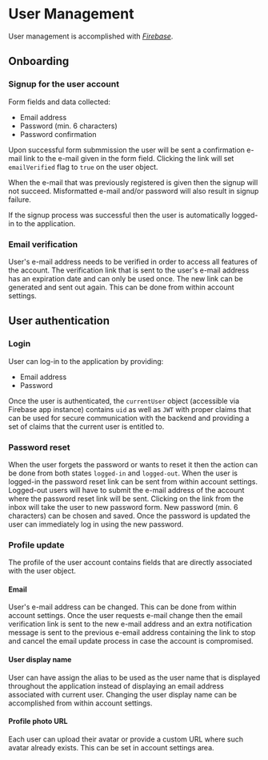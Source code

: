 # User Management

User management is accomplished with
[_Firebase_](https://firebase.google.com/).

## Onboarding

### Signup for the user account
Form fields and data collected:

* Email address
* Password (min. 6 characters)
* Password confirmation

Upon successful form submmission the user will be sent
a confirmation e-mail link to the e-mail given in the form
field. Clicking the link will set `emailVerified` flag to
`true` on the user object.

When the e-mail that was previously registered is given
then the signup will not succeed. Misformatted e-mail
and/or password will also result in signup failure.

If the signup process was successful then the user is
automatically logged-in to the application.

### Email verification

User's e-mail address needs to be verified in order to
access all features of the account. The verification link
that is sent to the user's e-mail address has an
expiration date and can only be used once. The new link
can be generated and sent out again. This can be done from
within account settings.

## User authentication

### Login

User can log-in to the application by providing:

* Email address
* Password

Once the user is authenticated, the `currentUser` object
(accessible via Firebase app instance) contains `uid` as
well as `JWT` with proper claims that can be used for
secure communication with the backend and providing a set
of claims that the current user is entitled to.

### Password reset

When the user forgets the password or wants to reset it
then the action can be done from both states `logged-in`
and `logged-out`. When the user is logged-in the password
reset link can be sent from within account settings.
Logged-out users will have to submit the e-mail address of
the account where the password reset link will be sent.
Clicking on the link from the inbox will take the user to
new password form. New password (min. 6 characters) can be
chosen and saved. Once the password is updated the
user can immediately log in using the new password.

### Profile update

The profile of the user account contains fields that are
directly associated with the user object.

#### Email

User's e-mail address can be changed. This can be done
from within account settings. Once the user requests
e-mail change then the email verification link is sent to
the new e-mail address and an extra notification message
is sent to the previous e-email address containing the
link to stop and cancel the email update process in case
the account is compromised.

#### User display name

User can have assign the alias to be used as the user name
that is displayed throughout the application instead of
displaying an email address associated with current user.
Changing the user display name can be accomplished from
within account settings.

#### Profile photo URL

Each user can upload their avatar or provide a custom URL
where such avatar already exists. This can be set in
account settings area.
